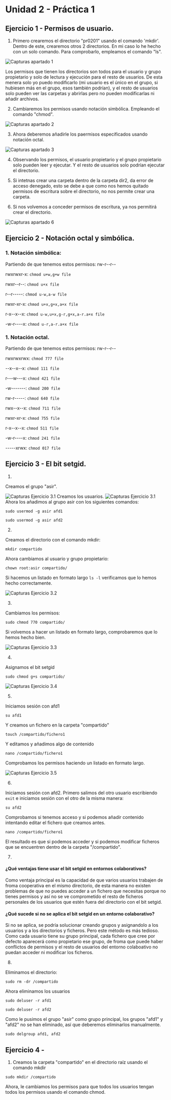 # Unidad 2 - Práctica 1

## Ejercicio 1 - Permisos de usuario.
1. Primero crearemos el directorio "pr0201" usando el comando 'mkdir'. Dentro de este, crearemos otros 2 directorios. En mi caso lo he hecho con un solo comando. Para comprobarlo, empleamos el comando "ls".

![Capturas apartado 1](pr0201_Capturas/pr0201_1.png)

Los permisos que tienen los directorios son todos para el usuario y grupo propietario y solo de lectura y ejecución para el resto de usuarios.
De esta menera solo yo puedo modificarlo (mi usuario es el único en el grupo, si hubiesen más en el grupo, esos también podrían), y el resto de usuarios solo pueden ver las carpetas y abrirlas pero no pueden modificarlas ni añadir archivos.

2. Cambiaremos los permisos usando notación simbólica. Empleando el comando "chmod".
   
![Capturas apartado 2](pr0201_Capturas/pr0201_2.png)

3. Ahora deberemos añadirle los paermisos especificados usando notación octal.
   
![Capturas apartado 3](pr0201_Capturas/pr0201_3.png)

4. Observando los permisos, el usuario propietario y el grupo propietario solo pueden leer y ejecutar. Y el resto de usuarios solo podrían ejecutar el directorio.

5. Si intetnas crear una carpeta dentro de la carpeta dir2, da error de acceso denegado, esto se debe a que como nos hemos quitado permisos de escritura sobre el directorio, no nos permite crear una carpeta.

6. Si nos volvemos a conceder permisos de escritura, ya nos permitirá crear el directorio.

![Capturas apartado 6](pr0201_Capturas/pr0201_4.png)

## Ejercicio 2 - Notación octal y simbólica.
### 1. Notación simbólica:
Partiendo de que tenemos estos permisos: rw-r--r--

rwxrwxr-x:   `chmod u+w,g+w file`

rwxr--r--: `chmod u+x file`

r--r-----: `chmod u-w,a-w file`

rwxr-xr-x: `chmod u+x,g+x,a+x file`

r-x--x--x: `chmod u-w,u+x,g-r,g+x,a-r.a+x file`

-w-r----x: `chmod u-r,a-r.a+x file`

### 1. Notación octal.
Partiendo de que tenemos estos permisos: rw-r--r--

rwxrwxrwx: `chmod 777 file`

--x--x--x: `chmod 111 file`

r---w---x: `chmod 421 file`

-w-------: `chmod 200 file`

rw-r-----: `chmod 640 file`

rwx--x--x: `chmod 711 file`

rwxr-xr-x: `chmod 755 file`

r-x--x--x: `chmod 511 file`

-w-r----x: `chmod 241 file`

-----xrwx: `chmod 017 file`

## Ejercicio 3 - El bit setgid.
1. 
Creamos el grupo "asir".
   
![Capturas Ejercicio 3.1](pr0201_Capturas/pr0201_5.png)
Creamos los usuarios.
![Capturas Ejercicio 3.1](pr0201_Capturas/pr0201_6.png)
Ahora los añadimos al grupo asir con los siguientes comandos:

`sudo usermod -g asir afd1`

`sudo usermod -g asir afd2`

2. 
Creamos el directorio con el comando mkdir:

`mkdir compartido`

Ahora cambiamos al usuario y grupo propietario:

`chown root:asir compartido/`

Si hacemos un listado en formato largo `ls -l` verificamos que lo hemos hecho correctamente.

![Capturas Ejercicio 3.2](pr0201_Capturas/pr0201_7.png)

3. 
Cambiamos los permisos: 

`sudo chmod 770 compartido/`

Si volvemos a hacer un listado en formato largo, comprobaremos que lo hemos hecho bien.

![Capturas Ejercicio 3.3](pr0201_Capturas/pr0201_8.png)

4. 
Asignamos el bit setgid

`sudo chmod g+s compartido/`

![Capturas Ejercicio 3.4](pr0201_Capturas/pr0201_9.png)

5. 
Iniciamos sesión con afd1

`su afd1`

Y creamos un fichero en la carpeta "compartido"

`touch /compartido/fichero1`

Y editamos y añadimos algo de contenido

`nano /compartido/fichero1`

Comprobamos los permisos haciendo un listado en formato largo.

![Capturas Ejercicio 3.5](pr0201_Capturas/pr0201_10.png)

6. 
Iniciamos sesión con afd2. Primero salimos del otro usuario escribiendo `exit` e iniciamos sesión con el otro de la misma manera:

`su afd2`

Comprobamos si tenemos acceso y si podemos añadir contenido intentando editar el fichero que creamos antes.

`nano /compartido/fichero1`

El resultado es que si podemos acceder y si podemos modificar ficheros que se encuentren dentro de la carpeta "/compartido".

7. 
#### ¿Qué ventajas tiene usar el bit setgid en entornos colaborativos?

Como ventaja principal es la capacidad de que varios usuarios trabajen de froma cooperativa en el mismo directorio, de esta manera no existen problemas de que no puedes acceder a un fichero que necesitas porque no tienes permisos y así no se ve comprometido el resto de ficheros personales de los usuarios que estén fuera del directorio con el bit setgid.

#### ¿Qué sucede si no se aplica el bit setgid en un entorno colaborativo?

Si no se aplica, se podría solucionar creando grupos y asignandolo a los usuarios y a los directorios y ficheros. Pero este método es más tedioso.
Como cada usuario tiene su grupo principal, cada fichero que cree por defecto aparecerá como propietario ese grupo, de froma que puede haber conflictos de permisos y el resto de usuarios del entorno colaboativo no puedan acceder ni modificar los ficheros.

8. 
Eliminamos el directorio:

`sudo rm -dr /compartido`

Ahora eliminamos los usuarios

`sudo deluser -r afd1`

`sudo deluser -r afd2`

Como le pusimos el grupo "asir" como grupo principal, los grupos "afd1" y "afd2" no se han eliminado, así que deberemos eliminarlos manualmente.

`sudo delgroup afd1, afd2`

## Ejercicio 4 -

1. Creamos la carpeta "compartido" en el directorio raíz usando el comando mkdir

`sudo mkdir /compartido`

Ahora, le cambiamos los permisos para que todos los usuarios tengan todos los permisos usando el comando chmod.


